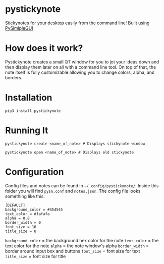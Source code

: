 # pystickynote

Stickynotes for your desktop easily from the command line! Built using [PySimlpleGUI](http://pysimplegui.com)

# How does it work?

Pystickynote creates a small QT window for you to jot your ideas down and then display them later on all with a command line tool. On top of that, the note itself is fully customizable allowing you to change colors, alpha, and borders.

# Installation

```
pip3 install pystickynote
```

# Running It

```
pystickynote create <name_of_note> # Displays stickynote window

pystickynote open <name_of_note> # Displays old stickynote
```

# Configuration

Config files and notes can be found in `~/.config/pystickynote/`. Inside this folder you will find `pysn.conf` and `notes.json`. The config file looks something like this:

```
[DEFAULT]
background_color = #454545
text_color = #fafafa
alpha = 0.8
border_width = 0
font_size = 10
title_size = 8
```

`background_color` = the background hex color for the note
`text_color` = the text color for the note
`alpha` = the note window's alpha
`border_width` = border around input box and buttons
`font_size` = font size for text
`title_size` = font size for title

